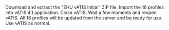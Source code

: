 Download and extract the "ZHU vATIS Initial" ZIP file.
Import the 16 profiles into vATIS 4.1 application.
Close vATIS.
Wait a few moments and reopen vATIS. All 16 profiles will be updated from the server and be ready for use.
Use vATIS as normal.
